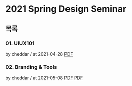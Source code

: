 # 2021 Spring Design Seminar

## 목록

### 01. UIUX101

by cheddar / at 2021-04-28
[PDF](https://s3.ap-northeast-2.amazonaws.com/sparcs.home/cheddar_1619675832524.pdf)

### 02. Branding & Tools

by cheddar / at 2021-05-08
[PDF](https://s3.ap-northeast-2.amazonaws.com/sparcs.home/cheddar_1620975567299.pdf)
[PDF](https://www.figma.com/file/8MPzS5Q3MQwnDrTOynkpcm/SPARCS-newbie-designer-seminar?node-id=0%3A1)
